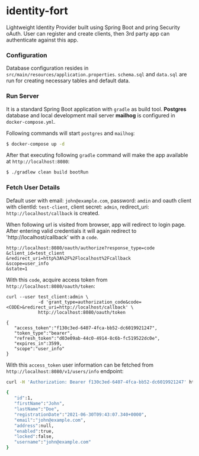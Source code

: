# identity-fort

Lightweight Identity Provider built using Spring Boot and pring Security oAuth.
User can register and create clients, then 3rd party app can authenticate
against this app.

### Configuration
Database configuration resides in `src/main/resources/application.properties`.
`schema.sql` and `data.sql` are run for creating necessary tables and default data.

### Run Server
It is a standard Spring Boot application with `gradle` as build tool.
**Postgres** database and local development mail server **mailhog** is
configured in `docker-compose.yml`.

Following commands will start `postgres` and `mailhog`:

```bash
$ docker-compose up -d
```

After that executing following `gradle` command will make the app available at `http://localhost:8080`:

```bash
$ ./gradlew clean build bootRun
```

### Fetch User Details
Default user with email: `john@example.com`, password: `amdin` and oauth client
with clientId: `test-client`, client secret: `admin`, redirect_uri:
`http://localhost/callback` is created.

When following url is visited from browser, app will redirect to login page.
After entering valid credentials it will again redirect to
'http://localhost/callback' with a `code`.

```text
http://localhost:8080/oauth/authorize?response_type=code
&client_id=test_client
&redirect_uri=http%3A%2F%2Flocalhost%2Fcallback
&scope=user_info
&state=1
```
With this `code`, acquire access token from `http://localhost:8080/oauth/token`:

```shell
curl --user test_client:admin \
            -d 'grant_type=authorization_code&code=<CODE>&redirect_uri=http://localhost/callback' \
            http://localhost:8080/oauth/token

{
   "access_token":"f130c3ed-6407-4fca-bb52-dc6019921247",
   "token_type":"bearer",
   "refresh_token":"d03e09ab-44c0-4914-8c6b-fc519522dc0e",
   "expires_in":3599,
   "scope":"user_info"
}
```

With this `access_token` user information can be fetched from `http://localhost:8080/v1/users/info` endpoint:
```bash
curl -H 'Authorization: Bearer f130c3ed-6407-4fca-bb52-dc6019921247' http://localhost:8080/v1/users/info

{
   "id":1,
   "firstName":"John",
   "lastName":"Doe",
   "registrationDate":"2021-06-30T09:43:07.340+0000",
   "email":"john@example.com",
   "address":null,
   "enabled":true,
   "locked":false,
   "username":"john@example.com"
}
```